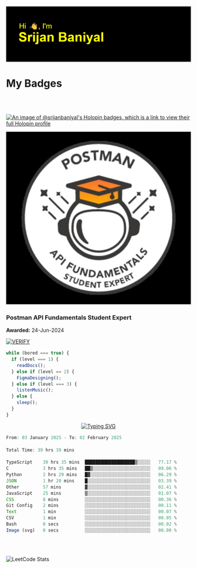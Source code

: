 ![Header](./header.png)

# My Badges

<Br />
<Br />

[![An image of @srijanbaniyal's Holopin badges, which is a link to view their full Holopin profile](https://holopin.me/srijanbaniyal)](https://holopin.io/@srijanbaniyal)

[![Postman API Fundamentals Student Expert](/Postman.jpeg)](https://api.badgr.io/public/assertions/r9BLLy0oTfKJBbkGuDI1zA)

### Postman API Fundamentals Student Expert

**Awarded:** 24-Jun-2024

[![VERIFY](https://img.shields.io/badge/VERIFY-blue)](https://badgecheck.io?url=https%3A%2F%2Fapi.badgr.io%2Fpublic%2Fassertions%2Fr9BLLy0oTfKJBbkGuDI1zA)

```javascript
while (bored === true) {
  if (level === 1) {
    readDocs();
  } else if (level == 2) {
    FigmaDesigning();
  } else if (level === 3) {
    listenMusic();
  } else {
    sleep();
  }
}
```

<p align="center">
  <a href="https://git.io/typing-svg"><img src="https://readme-typing-svg.demolab.com?font=Tilt+Prism&size=30&pause=1000&color=0FF75B&center=true&vCenter=true&width=800&height=80&lines=Time+spent+on+various+Programming+languages" alt="Typing SVG" /></a>
</p>

<!--START_SECTION:waka-->

```TypeScript
From: 03 January 2025 - To: 02 February 2025

Total Time: 39 hrs 39 mins

TypeScript    30 hrs 35 mins  ███████████████████▒░░░░░   77.17 %
C             3 hrs 35 mins   ██▒░░░░░░░░░░░░░░░░░░░░░░   09.06 %
Python        2 hrs 29 mins   █▓░░░░░░░░░░░░░░░░░░░░░░░   06.29 %
JSON          1 hr 20 mins    █░░░░░░░░░░░░░░░░░░░░░░░░   03.39 %
Other         57 mins         ▓░░░░░░░░░░░░░░░░░░░░░░░░   02.41 %
JavaScript    25 mins         ▒░░░░░░░░░░░░░░░░░░░░░░░░   01.07 %
CSS           8 mins          ░░░░░░░░░░░░░░░░░░░░░░░░░   00.36 %
Git Config    2 mins          ░░░░░░░░░░░░░░░░░░░░░░░░░   00.11 %
Text          1 min           ░░░░░░░░░░░░░░░░░░░░░░░░░   00.07 %
CSV           1 min           ░░░░░░░░░░░░░░░░░░░░░░░░░   00.05 %
Bash          0 secs          ░░░░░░░░░░░░░░░░░░░░░░░░░   00.02 %
Image (svg)   0 secs          ░░░░░░░░░░░░░░░░░░░░░░░░░   00.00 %
```

<!--END_SECTION:waka-->

<Br />
<Br />

![LeetCode Stats](https://leetcard.jacoblin.cool/Srijan-Baniyal?theme=dark&font=Rasa&ext=contest)
